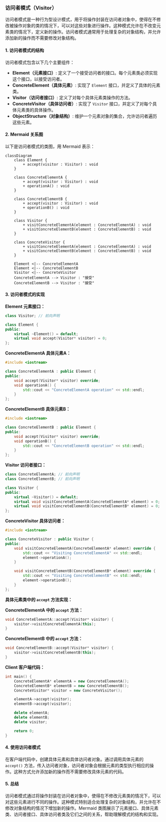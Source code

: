 ### 访问者模式（Visitor）

访问者模式是一种行为型设计模式，用于将操作封装在访问者对象中，使得在不修改被操作对象的类的情况下，可以对这些对象进行操作。这种模式允许在不改变元素类的情况下，定义新的操作。访问者模式通常用于处理复杂的对象结构，并允许添加新的操作而不需要修改对象结构。

#### 1. 访问者模式的结构
访问者模式包含以下几个主要组件：
- **Element（元素接口）**: 定义了一个接受访问者的接口。每个元素类必须实现这个接口，以接受访问者。
- **ConcreteElement（具体元素）**: 实现了 `Element` 接口，并定义了具体的元素类。
- **Visitor（访问者接口）**: 定义了对每个具体元素类操作的方法。
- **ConcreteVisitor（具体访问者）**: 实现了 `Visitor` 接口，并定义了对每个具体元素类的具体操作。
- **ObjectStructure（对象结构）**: 维护一个元素对象的集合，允许访问者遍历这些元素。

#### 2. Mermaid 关系图
以下是访问者模式的类图，用 Mermaid 表示：

```mermaid
classDiagram
    class Element {
        + accept(visitor : Visitor) : void
    }

    class ConcreteElementA {
        + accept(visitor : Visitor) : void
        + operationA() : void
    }

    class ConcreteElementB {
        + accept(visitor : Visitor) : void
        + operationB() : void
    }

    class Visitor {
        + visitConcreteElementA(element : ConcreteElementA) : void
        + visitConcreteElementB(element : ConcreteElementB) : void
    }

    class ConcreteVisitor {
        + visitConcreteElementA(element : ConcreteElementA) : void
        + visitConcreteElementB(element : ConcreteElementB) : void
    }

    Element <|-- ConcreteElementA
    Element <|-- ConcreteElementB
    Visitor <|-- ConcreteVisitor
    ConcreteElementA --> Visitor : "接受"
    ConcreteElementB --> Visitor : "接受"
```

#### 3. 访问者模式的实现

**Element 元素接口：**
```cpp
class Visitor; // 前向声明

class Element {
public:
    virtual ~Element() = default;
    virtual void accept(Visitor* visitor) = 0;
};
```

**ConcreteElementA 具体元素A：**
```cpp
#include <iostream>

class ConcreteElementA : public Element {
public:
    void accept(Visitor* visitor) override;
    void operationA() {
        std::cout << "ConcreteElementA operation" << std::endl;
    }
};
```

**ConcreteElementB 具体元素B：**
```cpp
#include <iostream>

class ConcreteElementB : public Element {
public:
    void accept(Visitor* visitor) override;
    void operationB() {
        std::cout << "ConcreteElementB operation" << std::endl;
    }
};
```

**Visitor 访问者接口：**
```cpp
class ConcreteElementA; // 前向声明
class ConcreteElementB; // 前向声明

class Visitor {
public:
    virtual ~Visitor() = default;
    virtual void visitConcreteElementA(ConcreteElementA* element) = 0;
    virtual void visitConcreteElementB(ConcreteElementB* element) = 0;
};
```

**ConcreteVisitor 具体访问者：**
```cpp
#include <iostream>

class ConcreteVisitor : public Visitor {
public:
    void visitConcreteElementA(ConcreteElementA* element) override {
        std::cout << "Visiting ConcreteElementA" << std::endl;
        element->operationA();
    }

    void visitConcreteElementB(ConcreteElementB* element) override {
        std::cout << "Visiting ConcreteElementB" << std::endl;
        element->operationB();
    }
};
```

**具体元素类中的 `accept` 方法实现：**

**ConcreteElementA 中的 `accept` 方法：**
```cpp
void ConcreteElementA::accept(Visitor* visitor) {
    visitor->visitConcreteElementA(this);
}
```

**ConcreteElementB 中的 `accept` 方法：**
```cpp
void ConcreteElementB::accept(Visitor* visitor) {
    visitor->visitConcreteElementB(this);
}
```

**Client 客户端代码：**
```cpp
int main() {
    ConcreteElementA* elementA = new ConcreteElementA();
    ConcreteElementB* elementB = new ConcreteElementB();
    ConcreteVisitor* visitor = new ConcreteVisitor();

    elementA->accept(visitor);
    elementB->accept(visitor);

    delete elementA;
    delete elementB;
    delete visitor;

    return 0;
}
```

#### 4. 使用访问者模式
在客户端代码中，创建具体元素和具体访问者对象。通过调用具体元素的 `accept()` 方法，传入访问者对象，访问者对象会根据元素的类型执行相应的操作。这种方式允许添加新的操作而不需要修改具体元素的代码。

#### 5. 总结
访问者模式通过将操作封装在访问者对象中，使得在不修改元素类的情况下，可以对这些元素进行不同的操作。这种模式特别适合处理复杂的对象结构，并允许在不修改对象结构的情况下增加新的操作。Mermaid 类图展示了元素接口、具体元素类、访问者接口、具体访问者类及它们之间的关系，帮助理解模式的结构和实现。